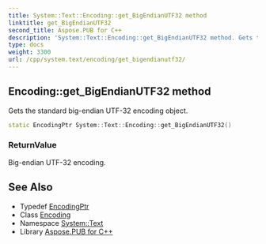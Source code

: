 ```yaml
---
title: System::Text::Encoding::get_BigEndianUTF32 method
linktitle: get_BigEndianUTF32
second_title: Aspose.PUB for C++
description: 'System::Text::Encoding::get_BigEndianUTF32 method. Gets the standard big-endian UTF-32 encoding object in C++.'
type: docs
weight: 3300
url: /cpp/system.text/encoding/get_bigendianutf32/
---
```

## Encoding::get_BigEndianUTF32 method


Gets the standard big-endian UTF-32 encoding object.

```cpp
static EncodingPtr System::Text::Encoding::get_BigEndianUTF32()
```


### ReturnValue

Big-endian UTF-32 encoding.

## See Also

* Typedef [EncodingPtr](../../../system/encodingptr/)
* Class [Encoding](../)
* Namespace [System::Text](../../)
* Library [Aspose.PUB for C++](../../../)
